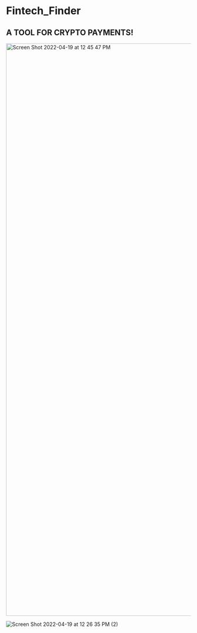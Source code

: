 # Fintech_Finder

## A TOOL FOR CRYPTO PAYMENTS!


<img width="1560" alt="Screen Shot 2022-04-19 at 12 45 47 PM" src="https://user-images.githubusercontent.com/94722790/164054343-b0811a02-d59e-4cb3-8e25-65b5d4afbee0.png">


![Screen Shot 2022-04-19 at 12 26 35 PM (2)](https://user-images.githubusercontent.com/94722790/164054950-25753874-4c2e-4025-b40d-a5cd91ccb3f1.png)
